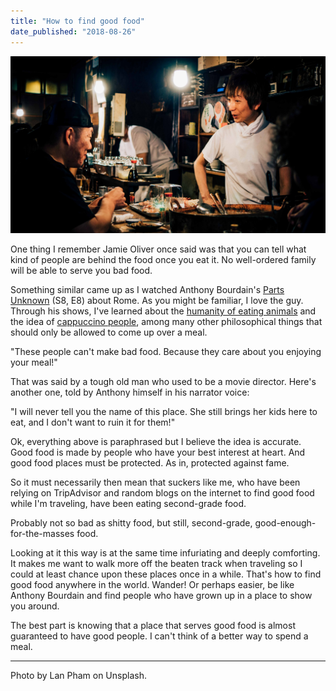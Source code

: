 ```yaml
---
title: "How to find good food"
date_published: "2018-08-26"
---
```


![japanese restaurant where to find good food nick ang blog](images/lan-pham-132875-unsplash.jpg)

One thing I remember Jamie Oliver once said was that you can tell what kind of people are behind the food once you eat it. No well-ordered family will be able to serve you bad food.

Something similar came up as I watched Anthony Bourdain's [Parts Unknown](https://en.wikipedia.org/wiki/Anthony_Bourdain:_Parts_Unknown) (S8, E8) about Rome. As you might be familiar, I love the guy. Through his shows, I've learned about the [humanity of eating animals](/2016-08-03-killing-meat/) and the idea of [cappuccino people](/2018-08-11-cappuccino-people/), among many other philosophical things that should only be allowed to come up over a meal.

"These people can't make bad food. Because they care about you enjoying your meal!"

That was said by a tough old man who used to be a movie director. Here's another one, told by Anthony himself in his narrator voice:

"I will never tell you the name of this place. She still brings her kids here to eat, and I don't want to ruin it for them!"

Ok, everything above is paraphrased but I believe the idea is accurate. Good food is made by people who have your best interest at heart. And good food places must be protected. As in, protected against fame.

So it must necessarily then mean that suckers like me, who have been relying on TripAdvisor and random blogs on the internet to find good food while I'm traveling, have been eating second-grade food.

Probably not so bad as shitty food, but still, second-grade, good-enough-for-the-masses food.

Looking at it this way is at the same time infuriating and deeply comforting. It makes me want to walk more off the beaten track when traveling so I could at least chance upon these places once in a while. That's how to find good food anywhere in the world. Wander! Or perhaps easier, be like Anthony Bourdain and find people who have grown up in a place to show you around.

The best part is knowing that a place that serves good food is almost guaranteed to have good people. I can't think of a better way to spend a meal.

* * *

Photo by Lan Pham on Unsplash.
